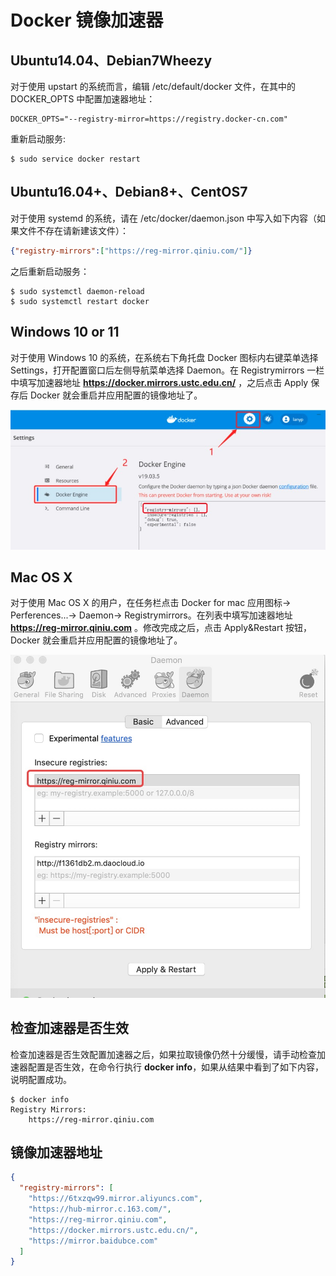 # Docker 镜像加速器

## Ubuntu14.04、Debian7Wheezy

对于使用 upstart 的系统而言，编辑 /etc/default/docker 文件，在其中的 DOCKER_OPTS 中配置加速器地址：

```
DOCKER_OPTS="--registry-mirror=https://registry.docker-cn.com"
```

重新启动服务:

```shell
$ sudo service docker restart
```

## Ubuntu16.04+、Debian8+、CentOS7

对于使用 systemd 的系统，请在 /etc/docker/daemon.json 中写入如下内容（如果文件不存在请新建该文件）：

```json
{"registry-mirrors":["https://reg-mirror.qiniu.com/"]}
```

之后重新启动服务：

```shell
$ sudo systemctl daemon-reload
$ sudo systemctl restart docker
```



## Windows 10 or 11

对于使用 Windows 10 的系统，在系统右下角托盘 Docker 图标内右键菜单选择 Settings，打开配置窗口后左侧导航菜单选择 Daemon。在 Registrymirrors 一栏中填写加速器地址 **https://docker.mirrors.ustc.edu.cn/** ，之后点击 Apply 保存后 Docker 就会重启并应用配置的镜像地址了。

![img](https://raw.githubusercontent.com/T-hree/Blog_img/main/img/38507F68-E30F-4CCA-AE9D-9E9EEF60EC83.jpg?token=AQBJNL6DTJHGMQDULOPUUKTC42LAI)

## Mac OS X

对于使用 Mac OS X 的用户，在任务栏点击 Docker for mac 应用图标-> Perferences...-> Daemon-> Registrymirrors。在列表中填写加速器地址 **https://reg-mirror.qiniu.com** 。修改完成之后，点击 Apply&Restart 按钮，Docker 就会重启并应用配置的镜像地址了。

![img](https://raw.githubusercontent.com/T-hree/Blog_img/main/img/D26C96AF-8EFF-46E5-8618-4C67E72ACBAF.jpg?token=AQBJNL5QY7IOEYCKZAG5CXDC42LAE)

## 检查加速器是否生效

检查加速器是否生效配置加速器之后，如果拉取镜像仍然十分缓慢，请手动检查加速器配置是否生效，在命令行执行 **docker info**，如果从结果中看到了如下内容，说明配置成功。

```
$ docker info
Registry Mirrors:
    https://reg-mirror.qiniu.com
```



## 镜像加速器地址

```json
{
  "registry-mirrors": [
    "https://6txzqw99.mirror.aliyuncs.com", 
    "https://hub-mirror.c.163.com/",
    "https://reg-mirror.qiniu.com",
    "https://docker.mirrors.ustc.edu.cn/",
    "https://mirror.baidubce.com"
  ]
}

```

